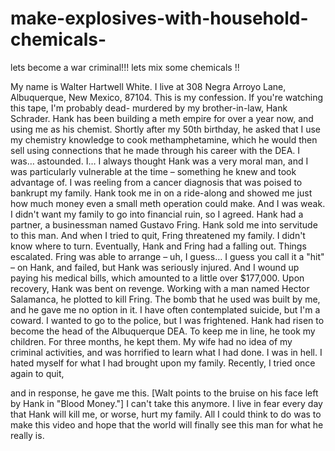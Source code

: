 # make-explosives-with-household-chemicals-
lets become a war criminal!!! lets mix some chemicals !!

My name is Walter Hartwell White. I live at 308 Negra Arroyo Lane, Albuquerque, New Mexico, 87104. This is my confession.
If you're watching this tape, I'm probably dead- murdered by my brother-in-law, Hank Schrader.
Hank has been building a meth empire for over a year now, and using me as his chemist. 
Shortly after my 50th birthday, he asked that I use my chemistry knowledge to cook methamphetamine, 
which he would then sell using connections that he made through his career with the DEA. I was… astounded. 
I… I always thought Hank was a very moral man, and I was particularly vulnerable at the time – something he knew and
took advantage of. I was reeling from a cancer diagnosis that was poised to bankrupt my family. Hank took me in on a ride-along and showed 
me just how much money even a small meth operation could make. And I was weak. I didn't want my family to go into financial ruin, so I agreed.
Hank had a partner, a businessman named Gustavo Fring. Hank sold me into servitude to this man. And when I tried to quit, Fring threatened my family.
I didn't know where to turn. Eventually, Hank and Fring had a falling out. Things escalated. Fring was able to arrange 
– uh, I guess… I guess you call it a "hit" – on Hank, and failed, but Hank was seriously injured. And I wound up paying
his medical bills, which amounted to a little over $177,000. Upon recovery, Hank was bent on revenge.
Working with a man named Hector Salamanca, he plotted to kill Fring. The bomb that he used was built by me, 
and he gave me no option in it. I have often contemplated suicide, but I'm a coward. I wanted to go to the police,
 but I was frightened. Hank had risen to become the head of the Albuquerque DEA. To keep me in line, he took my children. For three months, 
 he kept them. My wife had no idea of my criminal activities, and was horrified to learn what I had done.
 I was in hell. I hated myself for what I had brought upon my family. Recently, I tried once again to quit,
 
 and in response, he gave me this. [Walt points to the bruise on his face left by Hank in "Blood Money."] I can't take this anymore. I live in fear 
 every day that Hank will kill me, or worse, hurt my family. All I could think to do was to make this video and hope that the world will finally see 
 this man for what he really is.
